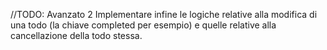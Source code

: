 //TODO:
Avanzato 2
Implementare infine le logiche relative alla modifica di una todo (la chiave completed per esempio) e quelle relative alla cancellazione della todo stessa.
